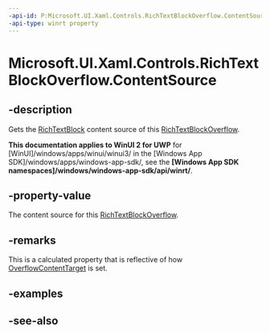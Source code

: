 ```yaml
---
-api-id: P:Microsoft.UI.Xaml.Controls.RichTextBlockOverflow.ContentSource
-api-type: winrt property
---
```


<!-- Property syntax
public Windows.UI.Xaml.Controls.RichTextBlock ContentSource { get; }
-->

# Microsoft.UI.Xaml.Controls.RichTextBlockOverflow.ContentSource

## -description
Gets the [RichTextBlock](richtextblock.md) content source of this [RichTextBlockOverflow](richtextblockoverflow.md).

**This documentation applies to WinUI 2 for UWP** for [WinUI]/windows/apps/winui/winui3/ in the [Windows App SDK]/windows/apps/windows-app-sdk/, see the **[Windows App SDK namespaces]/windows/windows-app-sdk/api/winrt/**.

## -property-value
The content source for this [RichTextBlockOverflow](richtextblockoverflow.md).

## -remarks
This is a calculated property that is reflective of how [OverflowContentTarget](richtextblock_overflowcontenttarget.md) is set.

## -examples

## -see-also
